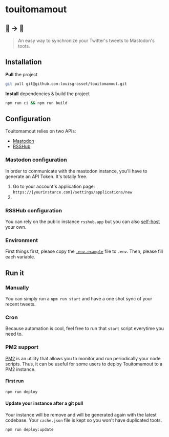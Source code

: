 # touitomamout
## 🦤 → 🦣
> An easy way to synchronize your Twitter's tweets to Mastodon's toots.

## Installation
**Pull** the project
```bash
git pull git@github.com:louisgrasset/touitomamout.git
```

**Install** dependencies & build the project
```bash
npm run ci && npm run build 
```
## Configuration
Touitomamout relies on two APIs:
- [Mastodon](https://docs.joinmastodon.org/client/intro/)
- [RSSHub](https://github.com/DIYgod/RSSHub)

### Mastodon configuration
In order to communicate with the mastodon instance, you'll have to generate an API Token. It's totally free.
1. Go to your account's application page: `https://{yourinstance.com}/settings/applications/new`
2. 

### RSSHub configuration
You can rely on the public instance `rsshub.app` but you can also [self-host](https://docs.rsshub.app/en/install) your own.

### Environment
First things first, please copy the [`.env.example`](https://github.com/louisgrasset/touitomamout/blob/main/.env.example) file to `.env`.
Then, please fill each variable.

## Run it
### Manually
You can simply run a `npm run start` and have a one shot sync of your recent tweets.

### Cron
Because automation is cool, feel free to run that `start` script everytime you need to.

### PM2 support
[PM2](https://pm2.keymetrics.io/) is an utility that allows you to monitor and run periodically your node scripts.
Thus, it can be useful for some users to deploy Touitomamout to a PM2 instance.

#### First run
```bash
npm run deploy
```

#### Update your instance after a git pull
Your instance will be remove and will be generated again with the latest codebase.
Your `cache.json` file is kept so you won't have duplicated toots.
```bash
npm run deploy:update
```
